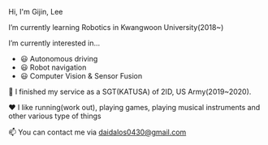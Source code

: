 Hi, I'm Gijin, Lee

I’m currently learning Robotics in Kwangwoon University(2018~)

I’m currently interested in...

- 😃 Autonomous driving
- 😃 Robot navigation 
- 😃 Computer Vision & Sensor Fusion

🔫 I finished my service as a SGT(KATUSA) of 2ID, US Army(2019~2020).

❤️ I like running(work out), playing games, playing musical instruments and other various type of things

📫 You can contact me via daidalos0430@gmail.com

<!---
Daidalos99/Daidalos99 is a ✨ special ✨ repository because its `README.md` (this file) appears on your GitHub profile.
You can click the Preview link to take a look at your changes.
--->
